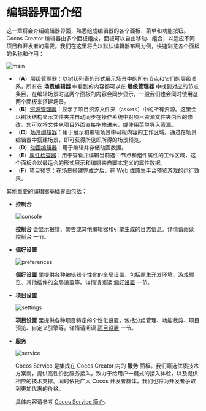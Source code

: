 # 编辑器界面介绍

这一章将会介绍编辑器界面，熟悉组成编辑器的各个面板、菜单和功能按钮。Cocos Creator 编辑器由多个面板组成，面板可以自由移动、组合，以适应不同项目和开发者的需要。我们在这里将会以默认编辑器布局为例，快速浏览各个面板的名称和作用：

![main](index/editor.png)

- （**A**）[层级管理器](./hierarchy/index.md)：以树状列表的形式展示场景中的所有节点和它们的层级关系，所有在 **场景编辑器** 中看到的内容都可以在 **层级管理器** 中找到对应的节点条目，在编辑场景时这两个面板的内容会同步显示，一般我们也会同时使用这两个面板来搭建场景。
- （**B**）[资源管理器](./assets/index.md)：显示了项目资源文件夹（`assets`）中的所有资源。这里会以树状结构显示文件夹并自动同步在操作系统中对项目资源文件夹内容的修改。您可以将文件从项目外面直接拖拽进来，或使用菜单导入资源。
- （**C**）[场景编辑器](./scene/index.md)：用于展示和编辑场景中可视内容的工作区域。通过在场景编辑器中搭建场景，即可获得所见即所得的场景预览。
- （**D**）[动画编辑器](../animation/index.md)：用于编辑并存储动画数据。
- （**E**）[属性检查器](./inspector/index.md)：用于查看并编辑当前选中节点和组件属性的工作区域，这个面板会以最适合的形式展示和编辑来自脚本定义的属性数据。
- （**F**）[项目预览](./preview/index.md)：在场景搭建完成之后，在 Web 或原生平台预览游戏的运行效果。

其他重要的编辑器基础界面包括：

- **控制台**

    ![console](index/console.png)

    **控制台** 会显示报错、警告或其他编辑器和引擎生成的日志信息。详情请阅读 [控制台](console/index.md) 一节。

- **偏好设置**

    ![preferences](index/preferences.png)

    **偏好设置** 里提供各种编辑器个性化的全局设置，包括原生开发环境、游戏预览、其他插件的全局设置等。详情请阅读 [偏好设置](preferences/index.md) 一节。

- **项目设置**

    ![settings](index/settings.png)

    **项目设置** 里提供各种项目特定的个性化设置，包括分组管理、功能裁剪、项目预览、自定义引擎等。详情请阅读 [项目设置](project/index.md) 一节。

- **服务**

    ![service](index/service.png)

    Cocos Service 是集成在 Cocos Creator 内的 **服务** 面板。我们甄选优质技术方案商，提供高性价比服务接入，致力于给用户一键式的接入体验，以及提供相应的技术支撑。同时依托广大 Cocos 开发者群体，我们也将为开发者争取到更加优惠的价格。

    具体内容请参考 [Cocos Service 简介](https://service.cocos.com/document/zh/)。
